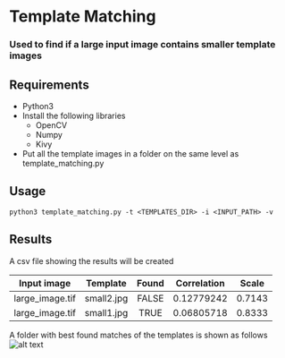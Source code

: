 # Template Matching
### Used to find if a large input image contains smaller template images

## Requirements
* Python3
* Install the following libraries
    * OpenCV
    * Numpy
    * Kivy
* Put all the template images in a folder on the same level as template_matching.py

## Usage
`python3 template_matching.py -t <TEMPLATES_DIR> -i <INPUT_PATH> -v`

## Results
A csv file showing the results will be created

| Input image   |  Template  | Found |  Correlation |  Scale |
|:-------------:|:----------:|:-----:|:------------:|:------:|
|large_image.tif| small2.jpg | FALSE | 0.12779242   | 0.7143 |
|large_image.tif| small1.jpg | TRUE  | 0.06805718   | 0.8333 |

A folder with best found matches of the templates is shown as follows
![alt text](https://github.com/AthletiCoder/template_matching/tree/master/results/large_image_small1.jpg "Logo Title Text 1")

